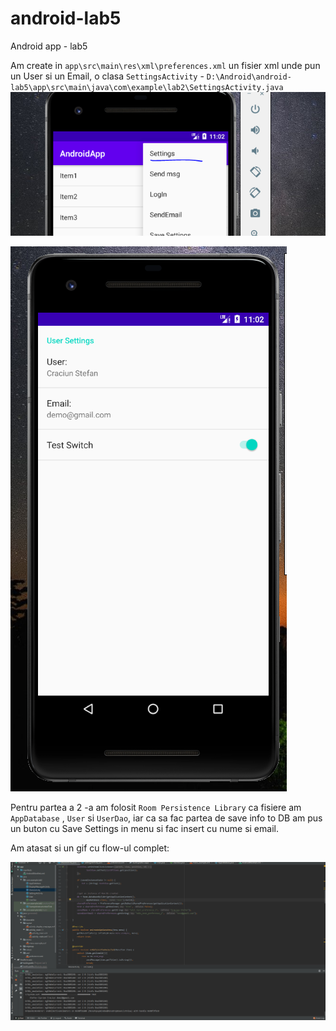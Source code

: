 # android-lab5

Android app - lab5

Am create in `app\src\main\res\xml\preferences.xml` un fisier xml unde pun un User si un Email, o clasa `SettingsActivity` - `D:\Android\android-lab5\app\src\main\java\com\example\lab2\SettingsActivity.java`
![](settings.png)

![](user-settings.png)

Pentru partea a 2 -a am folosit `Room Persistence Library` ca fisiere am `AppDatabase` , `User` si `UserDao`, iar ca sa fac partea de save info to DB am pus un buton cu Save Settings in menu si fac insert cu nume si email.

Am atasat si un gif cu flow-ul complet:

![](laborator5.gif)
